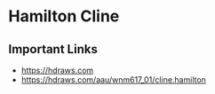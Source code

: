 # Hamilton Cline

## Important Links

- https://hdraws.com
- https://hdraws.com/aau/wnm617_01/cline.hamilton